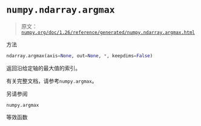 # `numpy.ndarray.argmax`

> 原文：[`numpy.org/doc/1.26/reference/generated/numpy.ndarray.argmax.html`](https://numpy.org/doc/1.26/reference/generated/numpy.ndarray.argmax.html)

方法

```py
ndarray.argmax(axis=None, out=None, *, keepdims=False)
```

返回沿给定轴的最大值的索引。

有关完整文档，请参考`numpy.argmax`。

另请参阅

`numpy.argmax`

等效函数

